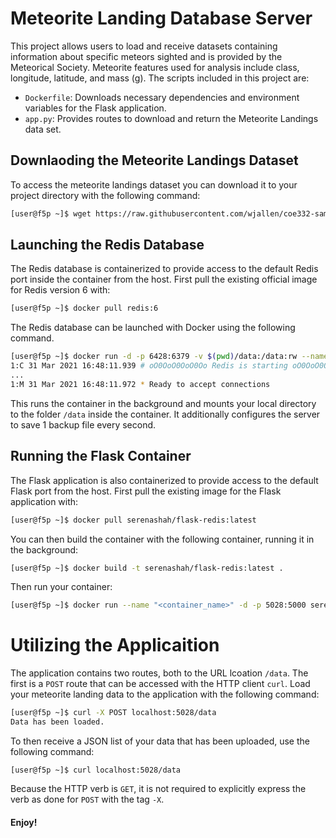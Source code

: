 # Meteorite Landing Database Server
This project allows users to load and receive datasets containing information about specific meteors sighted and is provided by the Meteorical Society. Meteorite features used for analysis include class, longitude, latitude, and mass (g). The scripts included in this project are:
- ```Dockerfile```: Downloads necessary dependencies and environment variables for the Flask application.
- ```app.py```: Provides routes to download and return the Meteorite Landings data set.  
## Downlaoding the Meteorite Landings Dataset
To access the meteorite landings dataset you can download it to your project directory with the following command:
```bash
[user@f5p ~]$ wget https://raw.githubusercontent.com/wjallen/coe332-sample-data/main/ML_Data_Sample.json
```
## Launching the Redis Database
The Redis database is containerized to provide access to the default Redis port inside the container from the host.
First pull the existing official image for Redis version 6 with:
```bash
[user@f5p ~]$ docker pull redis:6
```
The Redis database can be launched with Docker using the following command. 
```bash
[user@f5p ~]$ docker run -d -p 6428:6379 -v $(pwd)/data:/data:rw --name=serena-redis redis:6 --save 1 1
1:C 31 Mar 2021 16:48:11.939 # oO0OoO0OoO0Oo Redis is starting oO0OoO0OoO0Oo
...
1:M 31 Mar 2021 16:48:11.972 * Ready to accept connections
```
This runs the container in the background and mounts your local directory to the folder ```/data``` inside the container. It additionally configures the server to save 1 backup file every second.
## Running the Flask Container
The Flask application is also containerized to provide access to the default Flask port from the host. 
First pull the existing image for the Flask application with:
```bash
[user@f5p ~]$ docker pull serenashah/flask-redis:latest
```
You can then build the container with the following container, running it in the background:
```bash
[user@f5p ~]$ docker build -t serenashah/flask-redis:latest .
```
Then run your container:
```bash
[user@f5p ~]$ docker run --name "<container_name>" -d -p 5028:5000 serenashah/flask-redis latest
```
# Utilizing the Applicaition
The application contains two routes, both to the URL lcoation ```/data```.
The first is a ```POST``` route that can be accessed with the HTTP client ```curl```. Load your meteorite landing data to the application with the following command:
```bash
[user@f5p ~]$ curl -X POST localhost:5028/data
Data has been loaded.
```
To then receive a JSON list of your data that has been uploaded, use the following command:
```
[user@f5p ~]$ curl localhost:5028/data
```
Because the HTTP verb is ```GET```, it is not required to explicitly express the verb as done for ```POST``` with the tag ```-X```.

#### Enjoy!
